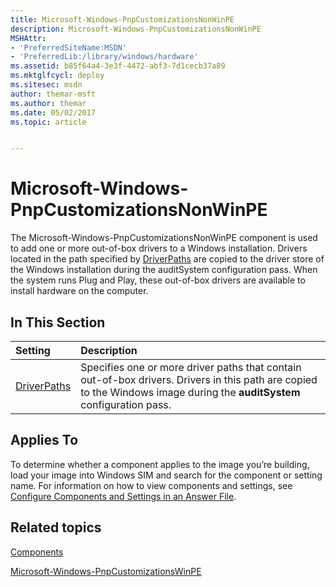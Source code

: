 ```yaml
---
title: Microsoft-Windows-PnpCustomizationsNonWinPE
description: Microsoft-Windows-PnpCustomizationsNonWinPE
MSHAttr:
- 'PreferredSiteName:MSDN'
- 'PreferredLib:/library/windows/hardware'
ms.assetid: b85f64a4-3e3f-4472-abf3-7d1cecb37a89
ms.mktglfcycl: deploy
ms.sitesec: msdn
author: themar-msft
ms.author: themar
ms.date: 05/02/2017
ms.topic: article


---
```

# Microsoft-Windows-PnpCustomizationsNonWinPE

The Microsoft-Windows-PnpCustomizationsNonWinPE component is used to add one or more out-of-box drivers to a Windows installation. Drivers located in the path specified by [DriverPaths](microsoft-windows-pnpcustomizationsnonwinpe-driverpaths.md) are copied to the driver store of the Windows installation during the auditSystem configuration pass. When the system runs Plug and Play, these out-of-box drivers are available to install hardware on the computer.

## In This Section

| Setting                 | Description                                                                           |
|:------------------------|:--------------------------------------------------------------------------------------|
| [DriverPaths](microsoft-windows-pnpcustomizationsnonwinpe-driverpaths.md) | Specifies one or more driver paths that contain out-of-box drivers. Drivers in this path are copied to the Windows image during the <strong>auditSystem</strong> configuration pass. |

## Applies To

To determine whether a component applies to the image you’re building, load your image into Windows SIM and search for the component or setting name. For information on how to view components and settings, see [Configure Components and Settings in an Answer File](https://docs.microsoft.com/en-us/windows-hardware/customize/desktop/wsim/configure-components-and-settings-in-an-answer-file).

## Related topics

[Components](components-b-unattend.md)

[Microsoft-Windows-PnpCustomizationsWinPE](microsoft-windows-pnpcustomizationswinpe.md)
